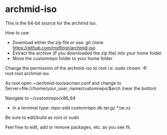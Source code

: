 # archmid-iso

This is the 64-bit source for the archmid iso.

How to use:
- Download either the zip file or use:  git clone https://github.com/midfingr/archmid-iso
- Extract the archive (if you downloaded the zip file) into your home folder
- Move the customrepo folder to your home folder

Change the permission of the archmid-iso to root
i.e. sudo chown -R root:root archmid-iso

As root open ~/archmid-iso/pacman.conf and change to Server=file:///home/your_user_name/customrepo/$arch (near the botton)

Navigate to ~/customrepo/x86_64
- In a terminal type:
repo-add customrepo.db.tar.gz *.tar.xz

Be sure to edit/build as root or sudo

Feel free to edit, add or remove packages, etc. as you see fit.
